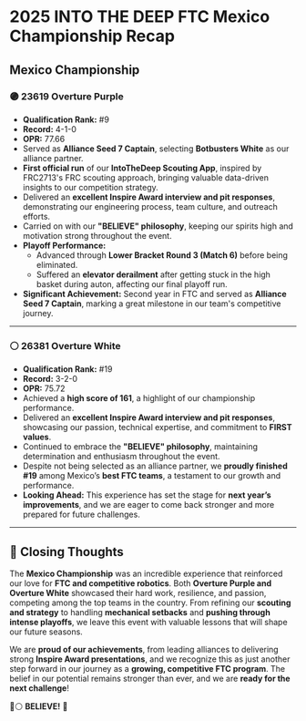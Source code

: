 # **2025 INTO THE DEEP FTC Mexico Championship Recap**

## **Mexico Championship**

### **🟣 23619 Overture Purple**

- **Qualification Rank:** #9
- **Record:** 4-1-0
- **OPR:** 77.66
- Served as **Alliance Seed 7 Captain**, selecting **Botbusters White** as our alliance partner.
- **First official run** of our **IntoTheDeep Scouting App**, inspired by FRC2713's FRC scouting approach, bringing valuable data-driven insights to our competition strategy.
- Delivered an **excellent Inspire Award interview and pit responses**, demonstrating our engineering process, team culture, and outreach efforts.
- Carried on with our **"BELIEVE" philosophy**, keeping our spirits high and motivation strong throughout the event.
- **Playoff Performance:**
  - Advanced through **Lower Bracket Round 3 (Match 6)** before being eliminated.
  - Suffered an **elevator derailment** after getting stuck in the high basket during auton, affecting our final playoff run.
- **Significant Achievement:** Second year in FTC and served as **Alliance Seed 7 Captain**, marking a great milestone in our team's competitive journey.

---

### **⚪ 26381 Overture White**

- **Qualification Rank:** #19
- **Record:** 3-2-0
- **OPR:** 75.72
- Achieved a **high score of 161**, a highlight of our championship performance.
- Delivered an **excellent Inspire Award interview and pit responses**, showcasing our passion, technical expertise, and commitment to **FIRST values**.
- Continued to embrace the **"BELIEVE" philosophy**, maintaining determination and enthusiasm throughout the event.
- Despite not being selected as an alliance partner, we **proudly finished #19** among Mexico’s **best FTC teams**, a testament to our growth and performance.
- **Looking Ahead:** This experience has set the stage for **next year’s improvements**, and we are eager to come back stronger and more prepared for future challenges.

---

## **🏁 Closing Thoughts**

The **Mexico Championship** was an incredible experience that reinforced our love for **FTC and competitive robotics**. Both **Overture Purple and Overture White** showcased their hard work, resilience, and passion, competing among the top teams in the country. From refining our **scouting and strategy** to handling **mechanical setbacks** and **pushing through intense playoffs**, we leave this event with valuable lessons that will shape our future seasons.

We are **proud of our achievements**, from leading alliances to delivering strong **Inspire Award presentations**, and we recognize this as just another step forward in our journey as a **growing, competitive FTC program**. The belief in our potential remains stronger than ever, and we are **ready for the next challenge**!

💜⚪ **BELIEVE!** 🚀
